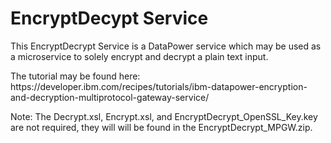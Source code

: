 # EncryptDecypt Service

This EncryptDecrypt Service is a DataPower service which may be used as a microservice to solely encrypt and decrypt a plain text input.
<p>
The tutorial may be found here: https://developer.ibm.com/recipes/tutorials/ibm-datapower-encryption-and-decryption-multiprotocol-gateway-service/
  </p>

Note: The Decrypt.xsl, Encrypt.xsl, and EncryptDecrypt_OpenSSL_Key.key are not required, they will will be found in the EncryptDecrypt_MPGW.zip.
